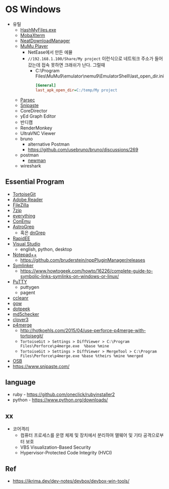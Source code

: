 # OS Windows

- 유틸
  - [HashMyFiles.exe](https://www.nirsoft.net/utils/hash_my_files.html)
  - [MobaXterm](https://mobaxterm.mobatek.net/)
  - [NeatDownloadManager](https://www.neatdownloadmanager.com/index.php/en/)
  - [MuMu Player](https://www.mumuplayer.com/index.html)
    - NetEase에서 만든 에뮬
    - `//192.168.1.100/Share/My project` 이런식으로 네트워크 주소가 들어갔는데 접속 못하면 크래쉬가 난다. 그럴때
      - C:\Program Files\MuMu9\emulator\nemu9\EmulatorShell\last_open_dir.ini
        ``` ini
        [General]
        last_apk_open_dir=C:/temp/My project
        ```
  - [Parsec](https://parsec.app/)
  - [Snipaste](https://www.snipaste.com/)
  - CoreDirector
  - yEd Graph Editor
  - 반디캠
  - RenderMonkey
  - UltraVNC Viewer
  - bruno
    - alternative Postman
    - <https://github.com/usebruno/bruno/discussions/269>
  - postman
    - [newman](https://learning.postman.com/docs/collections/using-newman-cli/command-line-integration-with-newman/)
  - wireshark

## Essential Program

- [TortoiseGit](https://tortoisegit.org/)
- [Adobe Reader](https://get.adobe.com/kr/reader/)
- [FileZilla](https://filezilla-project.org/)
- [7zip](http://7-zip.org/)
- [everything](http://www.voidtools.com/)
- [ConEmu](https://conemu.github.io/)
- [AstroGrep](http://astrogrep.sourceforge.net/)
  - 혹은 [dnGrep](https://github.com/dnGrep/dnGrep)
- [RapidEE](https://www.rapidee.com/en/about)
- [Visual Studio](https://www.visualstudio.com/ko/downloads/)
  - english, python, desktop
- [Notepad++](https://notepad-plus-plus.org/)
  - https://github.com/bruderstein/nppPluginManager/releases
- [Symlinker](https://github.com/amd989/Symlinker)
  - https://www.howtogeek.com/howto/16226/complete-guide-to-symbolic-links-symlinks-on-windows-or-linux/
- [PuTTY](https://www.chiark.greenend.org.uk/~sgtatham/putty/)
  - puttygen
  - pagent
- [ccleanr](https://www.piriform.com/ccleaner)
- [gow](https://github.com/bmatzelle/gow/releases)
- [dotpeek](https://www.jetbrains.com/decompiler/)
- [md5checker](http://getmd5checker.com/)
- [clover3](http://en.ejie.me/)
- [p4merge](https://www.perforce.com/downloads/visual-merge-tool)
  - <http://hotkoehls.com/2015/04/use-perforce-p4merge-with-tortoisegit/>
  - `TortoiseGit > Settings > DiffViewer > C:\Program Files\Perforce\p4merge.exe  %base %mine`
  - `TortoiseGit > Settings > DiffViewer > MergeTool > C:\Program Files\Perforce\p4merge.exe %base %theirs %mine %merged`
- [OSB](https://obsproject.com/ko)
- https://www.snipaste.com/

## language

- ruby - <https://github.com/oneclick/rubyinstaller2>
- python - <https://www.python.org/downloads/>

## xx

- 코어격리
  - 컴퓨터 프로세스를 운영 체제 및 장치에서 분리하여 맬웨어 및 기타 공격으로부터 보호
  - VBS Visualization-Based Security
  - Hypervisor-Protected Code Integrity (HVCI)


## Ref

- <https://ikrima.dev/dev-notes/devbox/devbox-win-tools/>